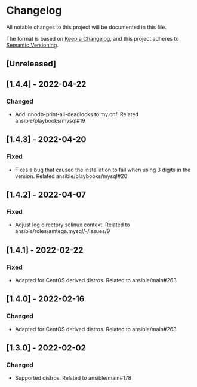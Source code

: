 # Changelog
All notable changes to this project will be documented in this file.

The format is based on [Keep a Changelog](https://keepachangelog.com/en/1.0.0/),
and this project adheres to [Semantic Versioning](https://semver.org/spec/v2.0.0.html).

## [Unreleased]
## [1.4.4] - 2022-04-22
### Changed
- Add innodb-print-all-deadlocks to my.cnf. Related ansible/playbooks/mysql#19

## [1.4.3] - 2022-04-20
### Fixed
- Fixes a bug that caused the installation to fail when using 3 digits in the version. Related ansible/playbooks/mysql#20

## [1.4.2] - 2022-04-07
### Fixed
- Adjust log directory selinux context. Related to ansible/roles/amtega.mysql/-/issues/9

## [1.4.1] - 2022-02-22
### Fixed
- Adapted for CentOS derived distros. Related to ansible/main#263

## [1.4.0] - 2022-02-16
### Changed
- Adapted for CentOS derived distros. Related to ansible/main#263

## [1.3.0] - 2022-02-02
### Changed
- Supported distros. Related to ansible/main#178
